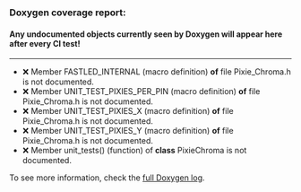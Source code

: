 ### Doxygen coverage report: 
#### Any undocumented objects currently seen by Doxygen will appear here after every CI test!
---------------------------------------------------------
- :x: Member FASTLED_INTERNAL (macro definition) **of** file Pixie_Chroma.h is not documented.
- :x: Member UNIT_TEST_PIXIES_PER_PIN (macro definition) **of** file Pixie_Chroma.h is not documented.
- :x: Member UNIT_TEST_PIXIES_X (macro definition) **of** file Pixie_Chroma.h is not documented.
- :x: Member UNIT_TEST_PIXIES_Y (macro definition) **of** file Pixie_Chroma.h is not documented.
- :x: Member unit_tests() (function) of **class** PixieChroma is not documented.

To see more information, check the [full Doxygen log](../../../docs/doxy.log).